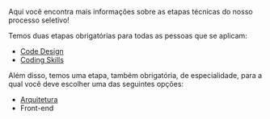 Aqui você encontra mais informações sobre as etapas técnicas do nosso processo seletivo!

Temos duas etapas obrigatórias para todas as pessoas que se aplicam:
- [Code Design](02.code-design.md)
- [Coding Skills](01.coding-skills.md)

Além disso, temos uma etapa, também obrigatória, de especialidade, para a qual você deve escolher uma das seguintes opções:
- [Arquitetura](03.software-architecture.md)
- Front-end
